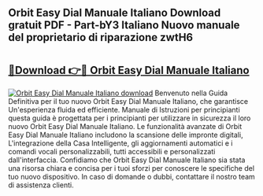## Orbit Easy Dial Manuale Italiano Download gratuit PDF - Part-bY3 Italiano Nuovo manuale del proprietario di riparazione zwtH6

# <h2><a href="http://dferqp0.blite.top/?on=Orbit+Easy+Dial+Manuale+Italiano">🔗Download 👉🔴 Orbit Easy Dial Manuale Italiano</a></h2>

[![Orbit Easy Dial Manuale Italiano download](https://i.imgur.com/lujVjoI.png)](http://dferqp0.blite.top/?on=Orbit+Easy+Dial+Manuale+Italiano)
Benvenuto nella Guida Definitiva per il tuo nuovo Orbit Easy Dial Manuale Italiano, che garantisce Un'esperienza fluida ed efficiente. Manuale di Istruzioni per principianti questa guida è progettata per i principianti per utilizzare in sicurezza il loro nuovo Orbit Easy Dial Manuale Italiano. Le funzionalità avanzate di Orbit Easy Dial Manuale Italiano includono la scansione delle impronte digitali, L'integrazione della Casa Intelligente, gli aggiornamenti automatici e i comandi vocali personalizzabili, tutti accessibili e personalizzati dall'interfaccia. Confidiamo che Orbit Easy Dial Manuale Italiano sia stata una risorsa chiara e concisa per i tuoi sforzi per conoscere le specifiche del tuo nuovo dispositivo. In caso di domande o dubbi, contattare il nostro team di assistenza clienti.
